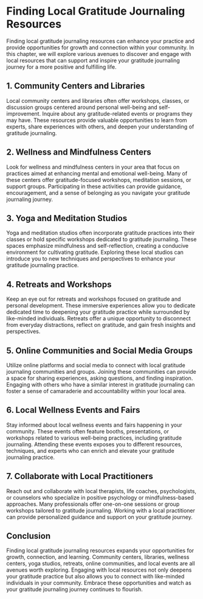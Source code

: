 Finding Local Gratitude Journaling Resources
=======================================================

Finding local gratitude journaling resources can enhance your practice and provide opportunities for growth and connection within your community. In this chapter, we will explore various avenues to discover and engage with local resources that can support and inspire your gratitude journaling journey for a more positive and fulfilling life.

1\. Community Centers and Libraries
----------------------------------

Local community centers and libraries often offer workshops, classes, or discussion groups centered around personal well-being and self-improvement. Inquire about any gratitude-related events or programs they may have. These resources provide valuable opportunities to learn from experts, share experiences with others, and deepen your understanding of gratitude journaling.

2\. Wellness and Mindfulness Centers
-----------------------------------

Look for wellness and mindfulness centers in your area that focus on practices aimed at enhancing mental and emotional well-being. Many of these centers offer gratitude-focused workshops, meditation sessions, or support groups. Participating in these activities can provide guidance, encouragement, and a sense of belonging as you navigate your gratitude journaling journey.

3\. Yoga and Meditation Studios
------------------------------

Yoga and meditation studios often incorporate gratitude practices into their classes or hold specific workshops dedicated to gratitude journaling. These spaces emphasize mindfulness and self-reflection, creating a conducive environment for cultivating gratitude. Exploring these local studios can introduce you to new techniques and perspectives to enhance your gratitude journaling practice.

4\. Retreats and Workshops
-------------------------

Keep an eye out for retreats and workshops focused on gratitude and personal development. These immersive experiences allow you to dedicate dedicated time to deepening your gratitude practice while surrounded by like-minded individuals. Retreats offer a unique opportunity to disconnect from everyday distractions, reflect on gratitude, and gain fresh insights and perspectives.

5\. Online Communities and Social Media Groups
---------------------------------------------

Utilize online platforms and social media to connect with local gratitude journaling communities and groups. Joining these communities can provide a space for sharing experiences, asking questions, and finding inspiration. Engaging with others who have a similar interest in gratitude journaling can foster a sense of camaraderie and accountability within your local area.

6\. Local Wellness Events and Fairs
----------------------------------

Stay informed about local wellness events and fairs happening in your community. These events often feature booths, presentations, or workshops related to various well-being practices, including gratitude journaling. Attending these events exposes you to different resources, techniques, and experts who can enrich and elevate your gratitude journaling practice.

7\. Collaborate with Local Practitioners
---------------------------------------

Reach out and collaborate with local therapists, life coaches, psychologists, or counselors who specialize in positive psychology or mindfulness-based approaches. Many professionals offer one-on-one sessions or group workshops tailored to gratitude journaling. Working with a local practitioner can provide personalized guidance and support on your gratitude journey.

Conclusion
----------

Finding local gratitude journaling resources expands your opportunities for growth, connection, and learning. Community centers, libraries, wellness centers, yoga studios, retreats, online communities, and local events are all avenues worth exploring. Engaging with local resources not only deepens your gratitude practice but also allows you to connect with like-minded individuals in your community. Embrace these opportunities and watch as your gratitude journaling journey continues to flourish.
